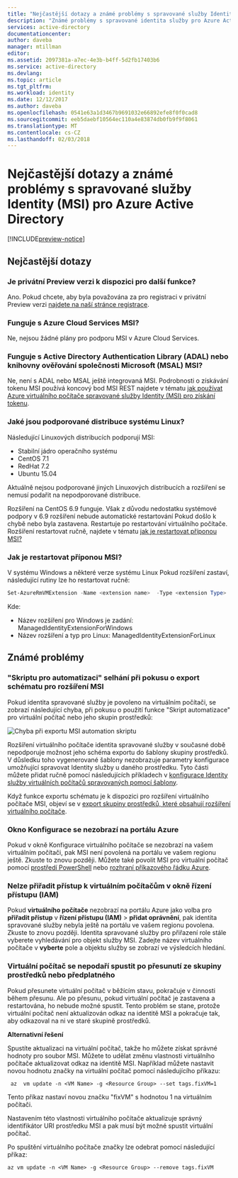 ```yaml
---
title: "Nejčastější dotazy a známé problémy s spravované služby Identity (MSI) pro Azure Active Directory"
description: "Známé problémy s spravované identita služby pro Azure Active Directory."
services: active-directory
documentationcenter: 
author: daveba
manager: mtillman
editor: 
ms.assetid: 2097381a-a7ec-4e3b-b4ff-5d2fb17403b6
ms.service: active-directory
ms.devlang: 
ms.topic: article
ms.tgt_pltfrm: 
ms.workload: identity
ms.date: 12/12/2017
ms.author: daveba
ms.openlocfilehash: 0541e63a1d3467b9691032e66892efe8f0f0cad8
ms.sourcegitcommit: eeb5daebf10564ec110a4e83874db0fb9f9f8061
ms.translationtype: MT
ms.contentlocale: cs-CZ
ms.lasthandoff: 02/03/2018
---
```

# <a name="faqs-and-known-issues-with-managed-service-identity-msi-for-azure-active-directory"></a>Nejčastější dotazy a známé problémy s spravované služby Identity (MSI) pro Azure Active Directory

[!INCLUDE[preview-notice](../../includes/active-directory-msi-preview-notice.md)]

## <a name="frequently-asked-questions-faqs"></a>Nejčastější dotazy

### <a name="is-there-a-private-preview-available-for-additional-features"></a>Je privátní Preview verzi k dispozici pro další funkce?

Ano. Pokud chcete, aby byla považována za pro registraci v privátní Preview verzi [najdete na naší stránce registrace](https://aka.ms/azuremsiprivatepreview).

### <a name="does-msi-work-with-azure-cloud-services"></a>Funguje s Azure Cloud Services MSI?

Ne, nejsou žádné plány pro podporu MSI v Azure Cloud Services.

### <a name="does-msi-work-with-the-active-directory-authentication-library-adal-or-the-microsoft-authentication-library-msal"></a>Funguje s Active Directory Authentication Library (ADAL) nebo knihovny ověřování společnosti Microsoft (MSAL) MSI?

Ne, není s ADAL nebo MSAL ještě integrovaná MSI. Podrobnosti o získávání tokenu MSI používá koncový bod MSI REST najdete v tématu [jak používat Azure virtuálního počítače spravované služby Identity (MSI) pro získání tokenu](msi-how-to-use-vm-msi-token.md).

### <a name="what-are-the-supported-linux-distributions"></a>Jaké jsou podporované distribuce systému Linux?

Následující Linuxových distribucích podporují MSI: 

- Stabilní jádro operačního systému
- CentOS 7.1
- RedHat 7.2
- Ubuntu 15.04

Aktuálně nejsou podporované jiných Linuxových distribucích a rozšíření se nemusí podařit na nepodporované distribuce.

Rozšíření na CentOS 6.9 funguje. Však z důvodu nedostatku systémové podpory v 6.9 rozšíření nebude automatické restartování Pokud došlo k chybě nebo byla zastavena. Restartuje po restartování virtuálního počítače. Rozšíření restartovat ručně, najdete v tématu [jak je restartovat příponou MSI?](#how-do-you-restart-the-msi-extension)

### <a name="how-do-you-restart-the-msi-extension"></a>Jak je restartovat příponou MSI?
V systému Windows a některé verze systému Linux Pokud rozšíření zastaví, následující rutiny lze ho restartovat ručně:

```powershell
Set-AzureRmVMExtension -Name <extension name>  -Type <extension Type>  -Location <location> -Publisher Microsoft.ManagedIdentity -VMName <vm name> -ResourceGroupName <resource group name> -ForceRerun <Any string different from any last value used>
```

Kde: 
- Název rozšíření pro Windows je zadání: ManagedIdentityExtensionForWindows
- Název rozšíření a typ pro Linux: ManagedIdentityExtensionForLinux

## <a name="known-issues"></a>Známé problémy

### <a name="automation-script-fails-when-attempting-schema-export-for-msi-extension"></a>"Skriptu pro automatizaci" selhání při pokusu o export schématu pro rozšíření MSI

Pokud identita spravované služby je povoleno na virtuálním počítači, se zobrazí následující chyba, při pokusu o použití funkce "Skript automatizace" pro virtuální počítač nebo jeho skupin prostředků:

![Chyba při exportu MSI automation skriptu](media/msi-known-issues/automation-script-export-error.png)

Rozšíření virtuálního počítače identita spravované služby v současné době nepodporuje možnost jeho schéma exportu do šablony skupiny prostředků. V důsledku toho vygenerované šablony nezobrazuje parametry konfigurace umožňující spravovat Identity služby u daného prostředku. Tyto části můžete přidat ručně pomocí následujících příkladech v [konfigurace Identity služby virtuálních počítačů spravovaných pomocí šablony](msi-qs-configure-template-windows-vm.md).

Když funkce exportu schématu je k dispozici pro rozšíření virtuálního počítače MSI, objeví se v [export skupiny prostředků, které obsahují rozšíření virtuálního počítače](../virtual-machines/windows/extensions-export-templates.md#supported-virtual-machine-extensions).

### <a name="configuration-blade-does-not-appear-in-the-azure-portal"></a>Okno Konfigurace se nezobrazí na portálu Azure

Pokud v okně Konfigurace virtuálního počítače se nezobrazí na vašem virtuálním počítači, pak MSI není povolená na portálu ve vašem regionu ještě.  Zkuste to znovu později.  Můžete také povolit MSI pro virtuální počítač pomocí [prostředí PowerShell](msi-qs-configure-powershell-windows-vm.md) nebo [rozhraní příkazového řádku Azure](msi-qs-configure-cli-windows-vm.md).

### <a name="cannot-assign-access-to-virtual-machines-in-the-access-control-iam-blade"></a>Nelze přiřadit přístup k virtuálním počítačům v okně řízení přístupu (IAM)

Pokud **virtuálního počítače** nezobrazí na portálu Azure jako volba pro **přiřadit přístup** v **řízení přístupu (IAM)** > **přidat oprávnění**, pak identita spravované služby nebyla ještě na portálu ve vašem regionu povolena. Zkuste to znovu později.  Identita spravované služby pro přiřazení role stále vyberete vyhledávání pro objekt služby MSI.  Zadejte název virtuálního počítače v **vyberte** pole a objektu služby se zobrazí ve výsledcích hledání.

### <a name="vm-fails-to-start-after-being-moved-from-resource-group-or-subscription"></a>Virtuální počítač se nepodaří spustit po přesunutí ze skupiny prostředků nebo předplatného

Pokud přesunete virtuální počítač v běžícím stavu, pokračuje v činnosti během přesunu. Ale po přesunu, pokud virtuální počítač je zastavena a restartována, ho nebude možné spustit. Tento problém se stane, protože virtuální počítač není aktualizován odkaz na identitě MSI a pokračuje tak, aby odkazoval na ni ve staré skupině prostředků.

**Alternativní řešení** 
 
Spustíte aktualizaci na virtuální počítač, takže ho můžete získat správné hodnoty pro soubor MSI. Můžete to udělat změnu vlastnosti virtuálního počítače aktualizovat odkaz na identitě MSI. Například můžete nastavit novou hodnotu značky na virtuální počítač pomocí následujícího příkazu:

```azurecli-interactive
 az  vm update -n <VM Name> -g <Resource Group> --set tags.fixVM=1
```
 
Tento příkaz nastaví novou značku "fixVM" s hodnotou 1 na virtuálním počítači. 
 
Nastavením této vlastnosti virtuálního počítače aktualizuje správný identifikátor URI prostředku MSI a pak musí být možné spustit virtuální počítač. 
 
Po spuštění virtuálního počítače značky lze odebrat pomocí následující příkaz:

```azurecli-interactive
az vm update -n <VM Name> -g <Resource Group> --remove tags.fixVM
```
